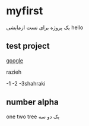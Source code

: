 # myfirst
یک پروژه برای تست ازمایشی
hello

## test project

[google](https://www.google.com)
<p>razieh</p>
-1
-2
-3shahraki

## number alpha

one
two
tree
یک
دو
سه
